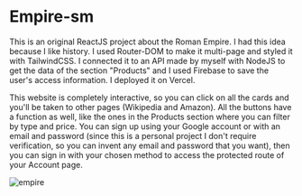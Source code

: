 # Empire-sm

This is an original ReactJS project about the Roman Empire. I had this idea because I like history. I used Router-DOM to make it multi-page and styled it with TailwindCSS. I connected it to an API made by myself with NodeJS to get the data of the section "Products" and I used Firebase to save the user's access information. I deployed it on Vercel. 

This website is completely interactive, so you can click on all the cards and you'll be taken to other pages (Wikipedia and Amazon). All the buttons have a function as well, like the ones in the Products section where you can filter by type and price. You can sign up using your Google account or with an email and password (since this is a personal project I don't require verification, so you can invent any email and password that you want), then you can sign in with your chosen method to access the protected route of your Account page.

![empire](https://github.com/SALVADORPOETA/Empire-sm/assets/71913145/e3c1f874-b7f8-4ef8-a9f5-1fb2896ed1b8)
